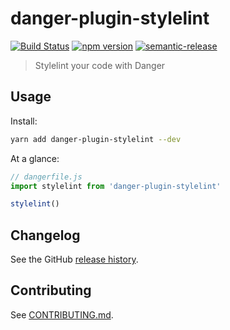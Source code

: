 # danger-plugin-stylelint

[![Build Status](https://travis-ci.org/Tengoot/danger-plugin-stylelint.svg?branch=master)](https://travis-ci.org/Tengoot/danger-plugin-stylelint)
[![npm version](https://badge.fury.io/js/danger-plugin-stylelint.svg)](https://badge.fury.io/js/danger-plugin-stylelint)
[![semantic-release](https://img.shields.io/badge/%20%20%F0%9F%93%A6%F0%9F%9A%80-semantic--release-e10079.svg)](https://github.com/semantic-release/semantic-release)

> Stylelint your code with Danger

## Usage

Install:

```sh
yarn add danger-plugin-stylelint --dev
```

At a glance:

```js
// dangerfile.js
import stylelint from 'danger-plugin-stylelint'

stylelint()
```
## Changelog

See the GitHub [release history](https://github.com/Tengoot/danger-plugin-stylelint/releases).

## Contributing

See [CONTRIBUTING.md](CONTRIBUTING.md).
